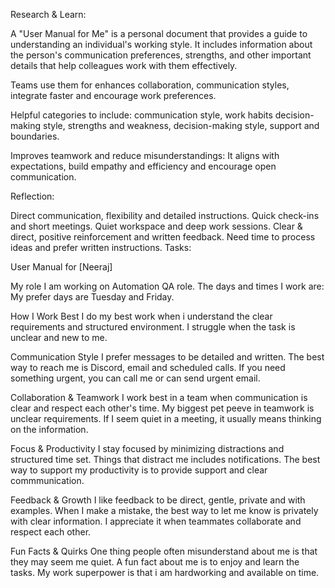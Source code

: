 Research & Learn:

A "User Manual for Me" is a personal document that provides a guide to understanding an individual's working style. It includes information about the person's communication preferences, strengths, and other important details that help colleagues work with them effectively.

Teams use them for enhances collaboration, communication styles, integrate faster and encourage work preferences.

Helpful categories to include: communication style, work habits decision-making style, strengths and weakness, decision-making style, support and boundaries.

Improves teamwork and reduce misunderstandings: It aligns with expectations, build empathy and efficiency and encourage open communication.

Reflection:

Direct communication, flexibility and detailed instructions.
Quick check-ins and short meetings.
Quiet workspace and deep work sessions.
Clear & direct, positive reinforcement and written feedback.
Need time to process ideas and prefer written instructions.
Tasks:

User Manual for [Neeraj]

My role
I am working on Automation QA role.
The days and times I work are: My prefer days are Tuesday and Friday.

How I Work Best
I do my best work when i understand the clear requirements and structured environment.
I struggle when the task is unclear and new to me.

Communication Style
I prefer messages to be detailed and written.
The best way to reach me is Discord, email and scheduled calls.
If you need something urgent, you can call me or can send urgent email.

Collaboration & Teamwork
I work best in a team when communication is clear and respect each other's time.
My biggest pet peeve in teamwork is unclear requirements.
If I seem quiet in a meeting, it usually means thinking on the information.

Focus & Productivity
I stay focused by minimizing distractions and structured time set.
Things that distract me includes notifications.
The best way to support my productivity is to provide support and clear commmunication.

Feedback & Growth
I like feedback to be direct, gentle, private and with examples.
When I make a mistake, the best way to let me know is privately with clear information.
I appreciate it when teammates collaborate and respect each other.

Fun Facts & Quirks
One thing people often misunderstand about me is that they may seem me quiet.
A fun fact about me is to enjoy and learn the tasks.
My work superpower is that i am hardworking and available on time.

